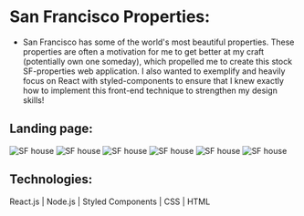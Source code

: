 # San Francisco Properties:
- San Francisco has some of the world's most beautiful properties. These properties are often a motivation for me to get better at my craft (potentially own one someday), which propelled me to create this stock SF-properties web application. I also wanted to exemplify and heavily focus on React with styled-components to ensure that I knew exactly how to implement this front-end technique to strengthen my design skills! 
## Landing page: 
![SF house](https://imgur.com/JXYmsyF.png)
![SF house](https://imgur.com/KsJb3Ud.png)
![SF house](https://imgur.com/lvOkprc.png)
![SF house](https://imgur.com/6zTitF6.png)
![SF house](https://imgur.com/wXQMS0W.png)
![SF house](https://imgur.com/H4Ai20Q.png)

## Technologies: 
React.js | Node.js | Styled Components | CSS | HTML
